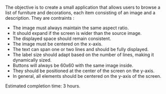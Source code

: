 The objective is to create a small application that allows users to browse a list of furniture and decorations, each item consisting of an image and a description.
They are contraints :

- The image must always maintain the same aspect ratio.
- It should expand if the screen is wider than the source image.
- The displayed space should remain consistent.
- The image must be centered on the x-axis.
- The text can span one or two lines and should be fully displayed.
- The label size should adapt based on the number of lines, making it dynamically sized.
- Buttons will always be 60x60 with the same image inside.
- They should be positioned at the center of the screen on the y-axis.
- In general, all elements should be centered on the y-axis of the screen.

Estimated completion time: 3 hours.
